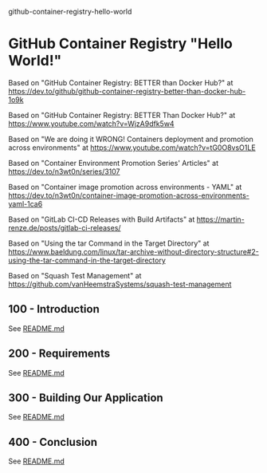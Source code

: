 github-container-registry-hello-world
# GitHub Container Registry "Hello World!"

Based on "GitHub Container Registry: BETTER than Docker Hub?" at https://dev.to/github/github-container-registry-better-than-docker-hub-1o9k

Based on "GitHub Container Registry: BETTER Than Docker Hub?" at https://www.youtube.com/watch?v=WjzA9dfk5w4

Based on "We are doing it WRONG! Containers deployment and promotion across environments" at https://www.youtube.com/watch?v=tG0O8vsO1LE

Based on "Container Environment Promotion Series' Articles" at https://dev.to/n3wt0n/series/3107

Based on "Container image promotion across environments - YAML" at https://dev.to/n3wt0n/container-image-promotion-across-environments-yaml-1ca6

Based on "GitLab CI-CD Releases with Build Artifacts" at https://martin-renze.de/posts/gitlab-ci-releases/

Based on "Using the tar Command in the Target Directory" at https://www.baeldung.com/linux/tar-archive-without-directory-structure#2-using-the-tar-command-in-the-target-directory

Based on "Squash Test Management" at https://github.com/vanHeemstraSystems/squash-test-management

## 100 - Introduction

See [README.md](./100/README.md)

## 200 - Requirements

See [README.md](./200/README.md)

## 300 - Building Our Application

See [README.md](./300/README.md)

## 400 - Conclusion

See [README.md](./400/README.md)
